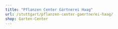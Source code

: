 ```yaml
---
title: "Pflanzen Center Gärtnerei Haag"
url: /stuttgart/pflanzen-center-gaertnerei-haag/
shop: Garten-Center
---
```

